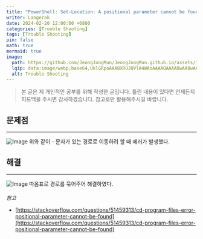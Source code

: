 ```yaml
---
title: "PowerShell: Set-Location: A positional parameter cannot be found that accepts argument '-'"
writer: Langerak
date: 2024-02-20 12:00:00 +0800
categories: [Trouble Shooting]
tags: [Trouble Shooting]
pin: false
math: true
mermaid: true
image:
  path: https://github.com/JeongJongMun/JeongJongMun.github.io/assets/101979073/9b2e2cd0-1ce7-4984-91c7-1563e1e9404b
  lqip: data:image/webp;base64,UklGRpoAAABXRUJQVlA4WAoAAAAQAAAADwAABwAAQUxQSDIAAAARL0AmbZurmr57yyIiqE8oiG0bejIYEQTgqiDA9vqnsUSI6H+oAERp2HZ65qP/VIAWAFZQOCBCAAAA8AEAnQEqEAAIAAVAfCWkAALp8sF8rgRgAP7o9FDvMCkMde9PK7euH5M1m6VWoDXf2FkP3BqV0ZYbO6NA/VFIAAAA
  alt: Trouble Shooting
---
```


> 본 글은 제 개인적인 공부를 위해 작성한 글입니다. 틀린 내용이 있다면 언제든지 피드백을 주시면 감사하겠습니다. 참고로만 활용해주시길 바랍니다.


## 문제점

---

![Image](https://github.com/JeongJongMun/JeongJongMun.github.io/assets/101979073/2b9d1b0c-4c04-44b2-a368-7f38fe48dbc9)
위와 같이 - 문자가 있는 경로로 이동하려 할 때 에러가 발생했다.

## 해결

---

![Image](https://github.com/JeongJongMun/JeongJongMun.github.io/assets/101979073/3d287c26-7ee3-458e-ad95-7e46e1eefbed)
따옴표로 경로를 묶어주어 해결하였다.
<br/> <br/>
*참고*
- [https://stackoverflow.com/questions/51459313/cd-program-files-error-positional-parameter-cannot-be-found](https://stackoverflow.com/questions/51459313/cd-program-files-error-positional-parameter-cannot-be-found)
